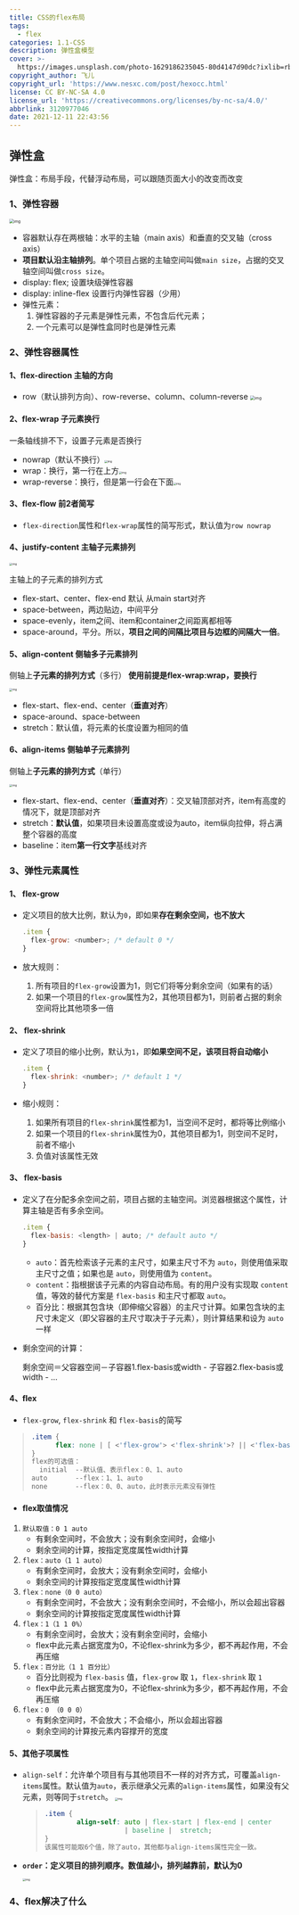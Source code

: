 ```yaml
---
title: CSS的flex布局
tags:
  - flex
categories: 1.1-CSS
description: 弹性盒模型
cover: >-
  https://images.unsplash.com/photo-1629186235045-80d4147d90dc?ixlib=rb-1.2.1&ixid=MnwxMjA3fDB8MHxwaG90by1wYWdlfHx8fGVufDB8fHx8&auto=format&fit=crop&w=464&q=80
copyright_author: 飞儿
copyright_url: 'https://www.nesxc.com/post/hexocc.html'
license: CC BY-NC-SA 4.0
license_url: 'https://creativecommons.org/licenses/by-nc-sa/4.0/'
abbrlink: 3120977046
date: 2021-12-11 22:43:56
---
```


## 弹性盒 ##

弹性盒：布局手段，代替浮动布局，可以跟随页面大小的改变而改变

### 1、弹性容器 ###

<img src="http://www.ruanyifeng.com/blogimg/asset/2015/bg2015071004.png" alt="img" style="zoom:50%;" />

* 容器默认存在两根轴：水平的主轴（main axis）和垂直的交叉轴（cross axis）
* **项目默认沿主轴排列**。单个项目占据的主轴空间叫做`main size`，占据的交叉轴空间叫做`cross size`。
* display: flex; 设置块级弹性容器
* display: inline-flex 设置行内弹性容器（少用）
* 弹性元素：
  1. 弹性容器的子元素是弹性元素，不包含后代元素；
  2. 一个元素可以是弹性盒同时也是弹性元素

### 2、弹性容器属性 ###

#### 1、flex-direction 主轴的方向 ####

* row（默认排列方向）、row-reverse、column、column-reverse
  <img src="http://www.ruanyifeng.com/blogimg/asset/2015/bg2015071005.png" alt="img" style="zoom:50%;" />

#### 2、flex-wrap    子元素换行 ####

一条轴线排不下，设置子元素是否换行

* nowrap（默认不换行）<img src="http://www.ruanyifeng.com/blogimg/asset/2015/bg2015071007.png" alt="img" style="zoom: 33%;" />
* wrap：换行，第一行在上方<img src="http://www.ruanyifeng.com/blogimg/asset/2015/bg2015071008.jpg" alt="img" style="zoom: 33%;" />
* wrap-reverse：换行，但是第一行会在下面<img src="http://www.ruanyifeng.com/blogimg/asset/2015/bg2015071009.jpg" alt="img" style="zoom: 33%;" />

#### 3、flex-flow 前2者简写 ####

* `flex-direction`属性和`flex-wrap`属性的简写形式，默认值为`row nowrap`

#### 4、justify-content 主轴子元素排列 ####

<img src="http://www.ruanyifeng.com/blogimg/asset/2015/bg2015071010.png" alt="img" style="zoom: 33%;" />

主轴上的子元素的排列方式

* flex-start、center、flex-end    默认 从main start对齐
* space-between，两边贴边，中间平分
* space-evenly，item之间、item和container之间距离都相等
* space-around，平分。所以，**项目之间的间隔比项目与边框的间隔大一倍**。

#### 5、align-content  侧轴多子元素排列 ####

侧轴上**子元素的排列方式**（多行） **使用前提是flex-wrap:wrap，要换行**

<img src="http://www.ruanyifeng.com/blogimg/asset/2015/bg2015071012.png" alt="img" style="zoom:33%;" />

* flex-start、flex-end、center（**垂直对齐**）
* space-around、space-between
* stretch：默认值，将元素的长度设置为相同的值

#### 6、align-items 侧轴单子元素排列 ####

侧轴上**子元素的排列方式**（单行）

<img src="http://www.ruanyifeng.com/blogimg/asset/2015/bg2015071011.png" alt="img" style="zoom:33%;" />

* flex-start、flex-end、center（**垂直对齐**）：交叉轴顶部对齐，item有高度的情况下，就是顶部对齐
* stretch：**默认值**，如果项目未设置高度或设为auto，item纵向拉伸，将占满整个容器的高度
* baseline：item**第一行文字**基线对齐

### 3、弹性元素属性 ###

#### 1、 flex-grow   ####

* 定义项目的放大比例，默认为`0`，即如果**存在剩余空间，也不放大**

  ```js
  .item {
    flex-grow: <number>; /* default 0 */
  }
  ```

* 放大规则：

  1. 所有项目的`flex-grow`设置为1，则它们将等分剩余空间（如果有的话）
  2. 如果一个项目的`flex-grow`属性为2，其他项目都为1，则前者占据的剩余空间将比其他项多一倍


#### 2、 flex-shrink ####

* 定义了项目的缩小比例，默认为`1`，即**如果空间不足，该项目将自动缩小**

  ```js
  .item {
    flex-shrink: <number>; /* default 1 */
  }
  ```

* 缩小规则：

  1. 如果所有项目的`flex-shrink`属性都为1，当空间不足时，都将等比例缩小
  2. 如果一个项目的`flex-shrink`属性为0，其他项目都为1，则空间不足时，前者不缩小
  3. 负值对该属性无效


#### 3、 flex-basis ####

* 定义了在分配多余空间之前，项目占据的主轴空间。浏览器根据这个属性，计算主轴是否有多余空间。

  ```js
  .item {
    flex-basis: <length> | auto; /* default auto */
  }
  ```

  * `auto`：首先检索该子元素的主尺寸，如果主尺寸不为 `auto`，则使用值采取主尺寸之值；如果也是 `auto`，则使用值为 `content`。
  * `content`：指根据该子元素的内容自动布局。有的用户没有实现取 `content` 值，等效的替代方案是 `flex-basis` 和主尺寸都取 `auto`。
  * 百分比：根据其包含块（即伸缩父容器）的主尺寸计算。如果包含块的主尺寸未定义（即父容器的主尺寸取决于子元素），则计算结果和设为 `auto` 一样

* 剩余空间的计算：

  剩余空间＝父容器空间－子容器1.flex-basis或width - 子容器2.flex-basis或width - …

#### 4、flex ####

* `flex-grow`, `flex-shrink` 和 `flex-basis`的简写

> ```css
> .item {
> 		flex: none | [ <'flex-grow'> <'flex-shrink'>? || <'flex-basis'> ]
> }
> flex的可选值：
> 	initial  --默认值、表示flex：0、1、auto
> auto		 --flex：1、1、auto
> none 		 --flex：0、0、auto，此时表示元素没有弹性
> ```

* #### flex取值情况 ####

1. `默认取值：0 1 auto`
   * 有剩余空间时，不会放大；没有剩余空间时，会缩小
   * 剩余空间的计算，按指定宽度属性width计算
2. `flex：auto（1 1 auto）`
   * 有剩余空间时，会放大；没有剩余空间时，会缩小
   * 剩余空间的计算按指定宽度属性width计算
3. `flex：none（0 0 auto）`
   * 有剩余空间时，不会放大；没有剩余空间时，不会缩小，所以会超出容器
   * 剩余空间的计算按指定宽度属性width计算
4. `flex：1（1 1 0%）`
   * 有剩余空间时，会放大；没有剩余空间时，会缩小
   * flex中此元素占据宽度为0，不论flex-shrink为多少，都不再起作用，不会再压缩
5. `flex：百分比（1 1 百分比）`
   * 百分比则视为 `flex-basis` 值，`flex-grow` 取 `1`，`flex-shrink` 取 `1`
   * flex中此元素占据宽度为0，不论flex-shrink为多少，都不再起作用，不会再压缩
6. `flex：0 （0 0 0）`
   * 有剩余空间时，不会放大；不会缩小，所以会超出容器
   * 剩余空间的计算按元素内容撑开的宽度

#### 5、其他子项属性 ####

* `align-self`：允许单个项目有与其他项目不一样的对齐方式，可覆盖`align-items`属性。默认值为`auto`，表示继承父元素的`align-items`属性，如果没有父元素，则等同于`stretch`。
  <img src="http://www.ruanyifeng.com/blogimg/asset/2015/bg2015071016.png" alt="img" style="zoom:33%;" />

  > ```css
  > .item {
  > 		align-self: auto | flex-start | flex-end | center 
  >    					| baseline |  stretch;
  > }
  > 该属性可能取6个值，除了auto，其他都与align-items属性完全一致。
  > ```

* **`order`：定义项目的排列顺序。数值越小，排列越靠前，默认为0**

  <img src="http://www.ruanyifeng.com/blogimg/asset/2015/bg2015071013.png" alt="img" style="zoom:33%;" />

### 4、flex解决了什么 ###
